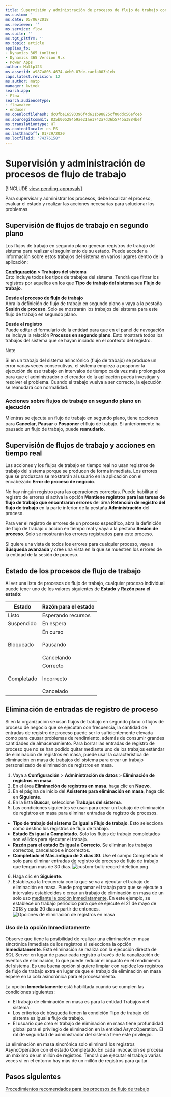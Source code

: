 ```yaml
---
title: Supervisión y administración de procesos de flujo de trabajo con Power Apps | Microsoft Docs
ms.custom: ''
ms.date: 05/06/2018
ms.reviewer: ''
ms.service: flow
ms.suite: ''
ms.tgt_pltfrm: ''
ms.topic: article
applies_to:
- Dynamics 365 (online)
- Dynamics 365 Version 9.x
- Power Apps
author: Mattp123
ms.assetid: a987a803-4674-4eb0-87de-caefa003b1eb
caps.latest.revision: 12
ms.author: matp
manager: kvivek
search.app:
- Flow
search.audienceType:
- flowmaker
- enduser
ms.openlocfilehash: dc0fbe16593396f4d611b98825cf00ddc56efceb
ms.sourcegitcommit: 835b005284b9ae21ae1742a7d36b574ba3884bef
ms.translationtype: HT
ms.contentlocale: es-ES
ms.lasthandoff: 01/29/2020
ms.locfileid: "74376158"
---
```

# <a name="monitor-and-manage-workflow-processes"></a>Supervisión y administración de procesos de flujo de trabajo
[!INCLUDE [view-pending-approvals](includes/cc-rebrand.md)]

Para supervisar y administrar los procesos, debe localizar el proceso, evaluar el estado y realizar las acciones necesarias para solucionar los problemas.  
  
<a name="BKMK_MonitorAsyncWorkflows"></a>   
## <a name="monitoring-background-workflows"></a>Supervisión de flujos de trabajo en segundo plano  
 Los flujos de trabajo en segundo plano generan registros de trabajo del sistema para realizar el seguimiento de su estado. Puede acceder a información sobre estos trabajos del sistema en varios lugares dentro de la aplicación:  
  
 **[Configuración](/powerapps/maker/model-driven-apps/advanced-navigation#settings) > Trabajos del sistema**  
 Esto incluye todos los tipos de trabajos del sistema. Tendrá que filtrar los registros por aquellos en los que **Tipo de trabajo del sistema** sea **Flujo de trabajo**.  
  
 **Desde el proceso de flujo de trabajo**  
 Abra la definición de flujo de trabajo en segundo plano y vaya a la pestaña **Sesión de proceso**. Solo se mostrarán los trabajos del sistema para este flujo de trabajo en segundo plano.  
  
 **Desde el registro**  
 Puede editar el formulario de la entidad para que en el panel de navegación se incluya la relación **Procesos en segundo plano**. Esto mostrará todos los trabajos del sistema que se hayan iniciado en el contexto del registro.  
  
> [!NOTE]
>  Si en un trabajo del sistema asincrónico (flujo de trabajo) se produce un error varias veces consecutivas, el sistema empieza a posponer la ejecución de ese trabajo en intervalos de tiempo cada vez más prolongados para que el administrador o el creador de la aplicación pueda investigar y resolver el problema. Cuando el trabajo vuelva a ser correcto, la ejecución se reanudará con normalidad.  
  
<a name="BKMK_ActionsOnRunningWorkflows"></a>   
### <a name="actions-on-running-background-workflows"></a>Acciones sobre flujos de trabajo en segundo plano en ejecución  
 Mientras se ejecuta un flujo de trabajo en segundo plano, tiene opciones para **Cancelar**, **Pausar** o **Posponer** el flujo de trabajo. Si anteriormente ha pausado un flujo de trabajo, puede **reanudarlo**.  
  
<a name="BKMK_MonitorSyncWorkflows"></a>   
## <a name="monitoring-real-time-workflows-and-actions"></a>Supervisión de flujos de trabajo y acciones en tiempo real  
 Las acciones y los flujos de trabajo en tiempo real no usan registros de trabajo del sistema porque se producen de forma inmediata. Los errores que se produzcan se mostrarán al usuario en la aplicación con el encabezado **Error de proceso de negocio**.  
  
 No hay ningún registro para las operaciones correctas. Puede habilitar el registro de errores si activa la opción **Mantiene registros para las tareas de flujo de trabajo que encontraron errores** del área **Retención de registro del flujo de trabajo** en la parte inferior de la pestaña **Administración** del proceso.  
  
 Para ver el registro de errores de un proceso específico, abra la definición de flujo de trabajo o acción en tiempo real y vaya a la pestaña **Sesión de proceso**. Solo se mostrarán los errores registrados para este proceso.  
  
 Si quiere una vista de todos los errores para cualquier proceso, vaya a **Búsqueda avanzada** y cree una vista en la que se muestren los errores de la entidad de la sesión de proceso.  
  
<a name="BKMK_StatusOfWorkflowProcesses"></a>   
## <a name="status-of-workflow-processes"></a>Estado de los procesos de flujo de trabajo  
 Al ver una lista de procesos de flujo de trabajo, cualquier proceso individual puede tener uno de los valores siguientes de **Estado** y **Razón para el estado**:  
  
|Estado|Razón para el estado|  
|-----------|-------------------|  
|Listo|Esperando recursos|  
|Suspendido|En espera|  
|Bloqueado|En curso<br /><br /> Pausando<br /><br /> Cancelando|  
|Completado|Correcto<br /><br /> Incorrecto<br /><br /> Cancelado|  

## <a name="deleting-process-log-records"></a>Eliminación de entradas de registro de proceso

Si en la organización se usan flujos de trabajo en segundo plano o flujos de proceso de negocio que se ejecutan con frecuencia, la cantidad de entradas de registro de proceso puede ser lo suficientemente elevada como para causar problemas de rendimiento, además de consumir grandes cantidades de almacenamiento. Para borrar las entradas de registro de proceso que no se han podido quitar mediante uno de los trabajos estándar de eliminación de registros en masa, puede usar la característica de eliminación en masa de trabajos del sistema para crear un trabajo personalizado de eliminación de registros en masa.

1. Vaya a **Configuración** > **Administración de datos** > **Eliminación de registros en masa**.
2. En el área **Eliminación de registros en masa**. haga clic en **Nuevo**. 
3. En el página de inicio del **Asistente para eliminación en masa**, haga clic en **Siguiente**.
4. En la lista **Buscar**, seleccione **Trabajos del sistema**.
5. Las condiciones siguientes se usan para crear un trabajo de eliminación de registros en masa para eliminar entradas de registro de procesos. 
 - **Tipo de trabajo del sistema Es igual a Flujo de trabajo**. Esto selecciona como destino los registros de flujo de trabajo. 
 - **Estado Es igual a Completado**. Solo los flujos de trabajo completados son válidos para ejecutar el trabajo.
 - **Razón para el estado Es igual a Correcto**. Se eliminan los trabajos correctos, cancelados e incorrectos.
 - **Completado el Más antiguo de X días 30**. Use el campo Completado el solo para eliminar entradas de registro de proceso de flujo de trabajo que tengan más de 30 días.
 ![custom-bulk-record-deletion.png](media/custom-bulk-record-deletion.png)
6. Haga clic en **Siguiente**.
7. Establezca la frecuencia con la que se va a ejecutar el trabajo de eliminación en masa. Puede programar el trabajo para que se ejecute a intervalos establecidos o crear un trabajo de eliminación en masa de un solo uso [mediante la opción Inmediatamente](#using-the-immediately-option). En este ejemplo, se establece un trabajo periódico para que se ejecute el 21 de mayo de 2018 y cada 30 días a partir de entonces. 
![Opciones de eliminación de registros en masa](media/custom-bulk-record-delete-options.png)

### <a name="using-the-immediately-option"></a>Uso de la opción Inmediatamente

Observe que tiene la posibilidad de realizar una eliminación en masa sincrónica inmediata de los registros si selecciona la opción **Inmediatamente**. Esta eliminación se realiza con la ejecución directa de SQL Server en lugar de pasar cada registro a través de la canalización de eventos de eliminación, lo que puede reducir el impacto en el rendimiento del sistema. Es una buena opción si quiere limpiar con rapidez los registros de flujo de trabajo extra en lugar de que el trabajo de eliminación en masa espere en la cola asincrónica para el procesamiento. 

La opción **Inmediatamente** está habilitada cuando se cumplen las condiciones siguientes: 
- El trabajo de eliminación en masa es para la entidad Trabajos del sistema.
- Los criterios de búsqueda tienen la condición Tipo de trabajo del sistema es igual a flujo de trabajo. 
- El usuario que crea el trabajo de eliminación en masa tiene profundidad global para el privilegio de eliminación en la entidad AsyncOperation. El rol de seguridad de administrador del sistema tiene este privilegio.  

La eliminación en masa sincrónica solo eliminará los registros AsyncOperation con el estado Completado. En cada invocación se procesa un máximo de un millón de registros. Tendrá que ejecutar el trabajo varias veces si en el entorno hay más de un millón de registros para quitar.  
  
## <a name="next-steps"></a>Pasos siguientes   
 [Procedimientos recomendados para los procesos de flujo de trabajo](best-practices-workflow-processes.md) <br />

